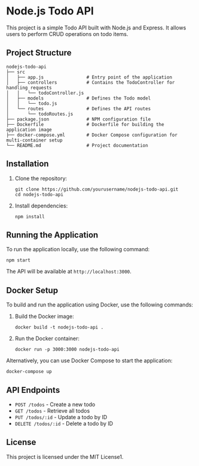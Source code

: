# Node.js Todo API

This project is a simple Todo API built with Node.js and Express. It allows users to perform CRUD operations on todo items.

## Project Structure

```
nodejs-todo-api
├── src
│   ├── app.js                # Entry point of the application
│   ├── controllers           # Contains the TodoController for handling requests
│   │   └── todoController.js
│   ├── models                # Defines the Todo model
│   │   └── todo.js
│   └── routes                # Defines the API routes
│       └── todoRoutes.js
├── package.json              # NPM configuration file
├── Dockerfile                # Dockerfile for building the application image
├── docker-compose.yml        # Docker Compose configuration for multi-container setup
└── README.md                 # Project documentation
```

## Installation

1. Clone the repository:
   ```
   git clone https://github.com/yourusername/nodejs-todo-api.git
   cd nodejs-todo-api
   ```

2. Install dependencies:
   ```
   npm install
   ```

## Running the Application

To run the application locally, use the following command:
```
npm start
```

The API will be available at `http://localhost:3000`.

## Docker Setup

To build and run the application using Docker, use the following commands:

1. Build the Docker image:
   ```
   docker build -t nodejs-todo-api .
   ```

2. Run the Docker container:
   ```
   docker run -p 3000:3000 nodejs-todo-api
   ```

Alternatively, you can use Docker Compose to start the application:
```
docker-compose up
```

## API Endpoints

- `POST /todos` - Create a new todo
- `GET /todos` - Retrieve all todos
- `PUT /todos/:id` - Update a todo by ID
- `DELETE /todos/:id` - Delete a todo by ID

## License

This project is licensed under the MIT License1.